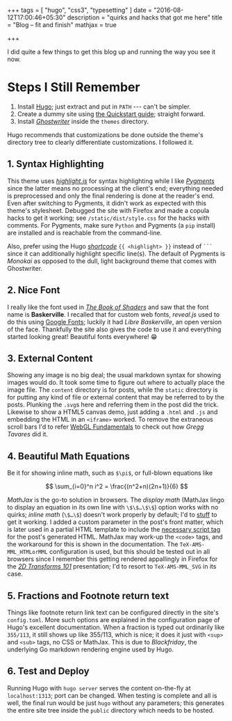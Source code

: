 +++
tags = [ "hugo", "css3", "typesetting" ]
date = "2016-08-12T17:00:46+05:30"
description = "quirks and hacks that got me here"
title = "Blog – fit and finish"
mathjax = true

+++

I did quite a few things to get this blog up and running the way you see it now.

# Steps I Still Remember

1. Install [Hugo][]; just extract and put in `PATH` --- can't be simpler.
2. Create a dummy site using [the Quickstart guide][Quickstart]; straight forward.
3. Install _[Ghostwriter][]_ inside the `themes` directory.

Hugo recommends that customizations be done outside the theme's directory tree to clearly differentiate customizations.  I followed it.

[Hugo]: https://gohugo.io
[Quickstart]: http://gohugo.io/overview/quickstart/
[Ghostwriter]: http://themes.gohugo.io/theme/ghostwriter/

## 1. Syntax Highlighting

This theme uses *[highlight.js][]* for syntax highlighting while I like *[Pygments][]* since the latter means no processing at the client's end; everything needed is preprocessed and only the final rendering is done at the reader's end.  Even after switching to Pygments, it didn't work as expected with this theme's stylesheet.  Debugged the site with Firefox and made a copula hacks to get it working; see `/static/dist/style.css` for the hacks with comments.  For Pygments, make sure `Python` and Pygments (a `pip` install) are installed and is reachable from the command-line.

Also, prefer using the Hugo _[shortcode][]_ `{{ <highlight> }}` instead of <code>```</code> since it can additionally highlight specific line(s).  The default of Pygments is *Monokai* as opposed to the dull, light background theme that comes with Ghostwriter.

[highlight.js]: https://highlightjs.org/
[Pygments]: http://pygments.org/
[shortcode]: https://gohugo.io/extras/shortcodes/

## 2. Nice Font
I really like the font used in *[The Book of Shaders][]* and saw that the font name is **Baskerville**.  I recalled that for custom web fonts, _reveal.js_ used to do this using [Google Fonts][]; luckily it had _Libre Baskerville_, an open version of the face.  Thankfully the site also gives the code to use it and everything started looking great!  Beautiful fonts everywhere! 😁

[The Book of Shaders]: https://thebookofshaders.com/
[Google Fonts]: http://fonts.google.com

## 3. External Content
Showing any image is no big deal; the usual markdown syntax for showing images would do. It took some time to figure out where to actually place the image file.  The `content` directory is for posts, while the `static` directory is for putting any kind of file or external content that may be referred to by the posts.  Plunking the `.svg`s here and referring them in the post did the trick.  Likewise to show a HTML5 canvas demo, just adding a `.html` and `.js` and embedding the HTML in an `<iframe>` worked.  To remove the extraneous scroll bars I'd to refer [WebGL Fundamentals][] to check out how *Gregg Tavares* did it.

[WebGL Fundamentals]: http://webglfundamentals.org/

## 4. Beautiful Math Equations
Be it for showing inline math, such as `$\pi$`, or full-blown equations like

$$
\sum_{i=0}^n i^2 = \frac{(n^2+n)(2n+1)}{6}
$$

_MathJax_ is the go-to solution in browsers.  The _display math_ (MathJax lingo to display an equation in its own line with `\$\$…\$\$`) option works with no quirks; _inline math_ (`\$…\$`) doesn't work properly by default; I'd to [stuff][hugo_markdown_quirk] to get it working.  I added a custom parameter in the post's front matter, which is later used in a partial HTML template to include the [necessary script tag][hugo_markdown] for the post's generated HTML.  MathJax may work-up the `<code>` tags, and the workaround for this is shown in the documentation.  The `TeX-AMS-MML_HTMLorMML` configuration is used, but this should be tested out in all browsers since I remember this getting rendered appallingly in Firefox for the [_2D Transforms 101_][transforms_101] presentation; I'd to resort to `TeX-AMS-MML_SVG` in its case.

[hugo_markdown_quirk]: http://github.com/spf13/hugo/issues/1666#issuecomment-225316394
[hugo_markdown]: http://gohugo.io/tutorials/mathjax/
[transforms_101]: http://legends2k.github.io/2d-transforms-101/

## 5. Fractions and Footnote return text
Things like footnote return link text can be configured directly in the site's `config.toml`.  More such options are explained in the configuration page of Hugo's excellent documentation.  When a fraction is typed out ordinarily like `355/113`, it still shows up like 355/113, which is nice; it does it just with `<sup>` and `<sub>` tags, no CSS or MathJax.  This is due to _Blackfriday_, the underlying Go markdown rendering engine used by Hugo.

## 6. Test and Deploy
Running Hugo with `hugo server` serves the content on-the-fly at `localhost:1313`; port can be changed.  When testing is complete and all is well, the final run would be just `hugo` without any parameters; this generates the entire site tree inside the `public` directory which needs to be hosted.
